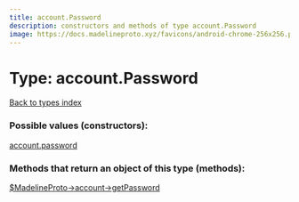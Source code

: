 ```yaml
---
title: account.Password
description: constructors and methods of type account.Password
image: https://docs.madelineproto.xyz/favicons/android-chrome-256x256.png
---
```

# Type: account.Password  
[Back to types index](index.md)



### Possible values (constructors):

[account.password](../constructors/account.password.md)  



### Methods that return an object of this type (methods):

[$MadelineProto->account->getPassword](../methods/account.getPassword.md)  



